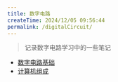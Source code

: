 ```yaml
---
title: 数字电路
createTime: 2024/12/05 09:56:44
permalink: /digitalCircuit/
---
```


> 记录数字电路学习中的一些笔记

- [数字电路基础](./数字电路基础.md)
- [计算机组成](./计算机组成.md)